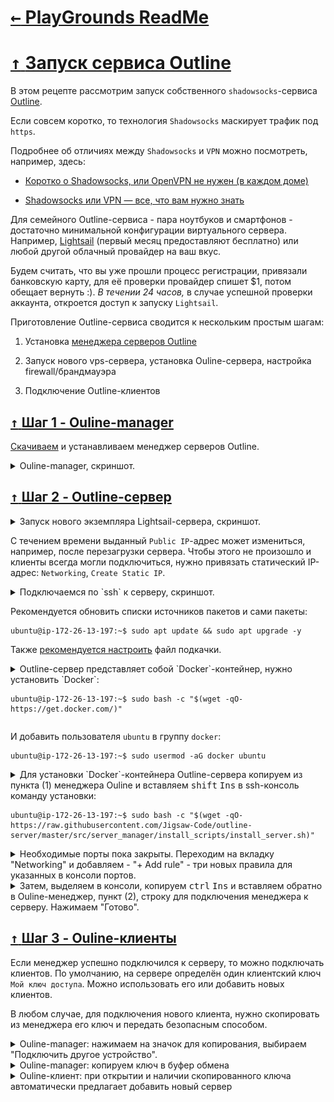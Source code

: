 # [ <kbd>←</kbd> PlayGrounds ReadMe](https://github.com/mitmih/PlayGrounds/blob/master/readme.md) <a name="up">[](#up)</a>

# [ <kbd>↑</kbd> ](#up) <a name="h1">[Запуск сервиса Outline](#h1)</a>

В этом рецепте рассмотрим запуск собственного `shadowsocks`-сервиса [Outline](https://getoutline.org/ru/home).

Если совсем коротко, то технология `Shadowsocks` маскирует трафик под `https`.

Подробнее об отличиях между `Shadowsocks` и `VPN` можно посмотреть, например, здесь:

* [Коротко о Shadowsocks, или OpenVPN не нужен (в каждом доме)](https://habr.com/ru/post/358126/)

* [Shadowsocks или VPN — все, что вам нужно знать](https://ru.vpnmentor.com/blog/shadowsocks-или-vpn-все-что-вам-нужно-знать/)

Для семейного Outline-сервиса - пара ноутбуков и смартфонов - достаточно минимальной конфигурации виртуального сервера. Например, [Lightsail](https://lightsail.aws.amazon.com) (первый месяц предоставляют бесплатно) или любой другой облачный провайдер на ваш вкус.

Будем считать, что вы уже прошли процесс регистрации, привязали банковскую карту, для её проверки провайдер спишет $1, потом обещает вернуть :). *В течении 24 часов,* в случае успешной проверки аккаунта, откроется доступ к запуску `Lightsail`.

Приготовление Outline-сервиса сводится к нескольким простым шагам:

1. Установка [менеджера серверов Outline](https://raw.githubusercontent.com/Jigsaw-Code/outline-releases/master/manager/stable/Outline-Manager.exe)

1. Запуск нового vps-сервера, установка Ouline-сервера, настройка firewall/брандмауэра

1. Подключение Outline-клиентов


## [ <kbd>↑</kbd> ](#up) <a name="step1">[Шаг 1 - Ouline-manager](#step1)</a>

[Скачиваем](https://raw.githubusercontent.com/Jigsaw-Code/outline-releases/master/manager/stable/Outline-Manager.exe) и устанавливаем менеджер серверов Outline.

<details>
<summary> Ouline-manager, скриншот. </summary>

![Команда для установки Outline-сервера](03_outline_shadowsocks_server_01_1.png "Команда для установки Outline-сервера")
</details>


## [ <kbd>↑</kbd> ](#up) <a name="step2">[Шаг 2 - Outline-сервер](#step2)</a>

<details>
<summary> Запуск нового экземпляра Lightsail-сервера, скриншот. </summary>

![Для запуска нового экземпляра Lightsail-сервера нажимаем Create instance](03_outline_shadowsocks_server_02_1.png "Для запуска нового экземпляра Lightsail-сервера нажимаем Create instance")
</details>

С течением времени выданный `Public IP`-адрес может измениться, например, после перезагрузки сервера. Чтобы этого не произошло и клиенты всегда могли подключиться, нужно привязать статический IP-адрес: `Networking`, `Create Static IP`.

<details>
<summary> Подключаемся по `ssh` к серверу, скриншот. </summary>

![Для запуска нового экземпляра Lightsail-сервера нажимаем Create instance](03_outline_shadowsocks_server_02_2.png "Для запуска нового экземпляра Lightsail-сервера нажимаем Create instance")
</details>

Рекомендуется обновить списки источников пакетов и сами пакеты:

```console
ubuntu@ip-172-26-13-197:~$ sudo apt update && sudo apt upgrade -y
```

Также [рекомендуется настроить](https://www.digitalocean.com/community/tutorials/how-to-add-swap-space-on-ubuntu-18-04) файл подкачки.

<details>
<summary>Outline-сервер представляет собой `Docker`-контейнер, нужно установить `Docker`:

```console
ubuntu@ip-172-26-13-197:~$ sudo bash -c "$(wget -qO- https://get.docker.com/)"
```
</summary>

```console
# Executing docker install script, commit: 26ff363bcf3b3f5a00498ac43694bf1c7d9ce16c
+ sh -c 'apt-get update -qq >/dev/null'
+ sh -c 'DEBIAN_FRONTEND=noninteractive apt-get install -y -qq apt-transport-https ca-certificates curl >/dev/null'
+ sh -c 'curl -fsSL "https://download.docker.com/linux/ubuntu/gpg" | apt-key add -qq - >/dev/null'
Warning: apt-key output should not be parsed (stdout is not a terminal)
+ sh -c 'echo "deb [arch=amd64] https://download.docker.com/linux/ubuntu bionic stable" > /etc/apt/sources.list.d/docker.list'
+ sh -c 'apt-get update -qq >/dev/null'
+ '[' -n '' ']'
+ sh -c 'apt-get install -y -qq --no-install-recommends docker-ce >/dev/null'
+ sh -c 'docker version'
Client: Docker Engine - Community
 Version:           19.03.8
 API version:       1.40
 Go version:        go1.12.17
 Git commit:        afacb8b7f0
 Built:             Wed Mar 11 01:25:46 2020
 OS/Arch:           linux/amd64
 Experimental:      false

Server: Docker Engine - Community
 Engine:
  Version:          19.03.8
  API version:      1.40 (minimum version 1.12)
  Go version:       go1.12.17
  Git commit:       afacb8b7f0
  Built:            Wed Mar 11 01:24:19 2020
  OS/Arch:          linux/amd64
  Experimental:     false
 containerd:
  Version:          1.2.13
  GitCommit:        7ad184331fa3e55e52b890ea95e65ba581ae3429
 runc:
  Version:          1.0.0-rc10
  GitCommit:        dc9208a3303feef5b3839f4323d9beb36df0a9dd
 docker-init:
  Version:          0.18.0
  GitCommit:        fec3683
If you would like to use Docker as a non-root user, you should now consider
adding your user to the "docker" group with something like:

  sudo usermod -aG docker your-user

Remember that you will have to log out and back in for this to take effect!

WARNING: Adding a user to the "docker" group will grant the ability to run
         containers which can be used to obtain root privileges on the
         docker host.
         Refer to https://docs.docker.com/engine/security/security/#docker-daemon-attack-surface
         for more information.
```

</details>

И добавить пользователя `ubuntu` в группу `docker`:

```console
ubuntu@ip-172-26-13-197:~$ sudo usermod -aG docker ubuntu
```

<details>
<summary>Для установки `Docker`-контейнера Outline-сервера копируем из пункта (1) менеджера Ouline и вставляем <kbd>shift</kbd> <kbd>Ins</kbd> в ssh-консоль команду установки:

```console
ubuntu@ip-172-26-13-197:~$ sudo bash -c "$(wget -qO- https://raw.githubusercontent.com/Jigsaw-Code/outline-server/master/src/server_manager/install_scripts/install_server.sh)"
```
</summary>

```console
ubuntu@ip-172-26-13-197:~$ sudo bash -c "$(wget -qO- https://raw.githubusercontent.com/Jigsaw-Code/outline-server/master/src/server_manager/install_scripts/install_server.sh)"
> Verifying that Docker is installed .......... OK
> Verifying that Docker daemon is running ..... OK
> Creating persistent state dir ............... OK
> Generating secret key ....................... OK
> Generating TLS certificate .................. OK
> Generating SHA-256 certificate fingerprint .. OK
> Writing config .............................. OK
> Starting Shadowbox .......................... OK
> Starting Watchtower ......................... OK
> Waiting for Outline server to be healthy .... OK
> Creating first user ......................... OK
> Adding API URL to config .................... OK
> Checking host firewall ...................... BLOCKED
OK

CONGRATULATIONS! Your Outline server is up and running.

To manage your Outline server, please copy the following line (including curly
brackets) into Step 2 of the Outline Manager interface:

{"apiUrl":"https://15.236.142.214:39415/E20HL-jc_Qm41bgO7ci4mQ","certSha256":"BC023480E79EA4730D0FE8B62C10EBD51966183B727F7FEEC2C148A5DB87060A"}

You won’t be able to access it externally, despite your server being correctly
set up, because there's a firewall (in this machine, your router or cloud
provider) that is preventing incoming connections to ports 39415 and 58398.

Make sure to open the following ports on your firewall, router or cloud provider:
- Management port 39415, for TCP
- Access key port 58398, for TCP and UDP

```

</details>

<details><summary> Необходимые порты пока закрыты. Переходим на вкладку "Networking" и  добавляем - "+ Add rule" - три новых правила для указанных в консоли портов.
</summary>

![Открываем порты](03_outline_shadowsocks_server_02_3.png "Открываем порты")
</details>

<details><summary>Затем, выделяем в консоли, копируем <kbd>ctrl</kbd> <kbd>Ins</kbd> и вставляем обратно в Ouline-менеджер, пункт (2), строку для подключения менеджера к серверу. Нажимаем "Готово".
</summary>

![text](03_outline_shadowsocks_server_02_4.png "text")
</details>


## [ <kbd>↑</kbd> ](#up) <a name="step3">[Шаг 3 - Ouline-клиенты](#step3)</a>

Если менеджер успешно подключился к серверу, то можно подключать клиентов. По умолчанию, на сервере определён один клиентский ключ `Мой ключ доступа`. Можно использовать его или добавить новых клиентов.

В любом случае, для подключения нового клиента, нужно скопировать из менеджера его ключ и передать безопасным способом.

<details><summary>Ouline-manager: нажимаем на значок для копирования, выбираем "Подключить другое устройство".
</summary>

![Ouline-manager: копируем ключ, первое действие: ](03_outline_shadowsocks_server_03_1.png "Ouline-manager: копируем ключ, первое действие")
</details>

<details><summary>Ouline-manager: копируем ключ в буфер обмена
</summary>

![Ouline-manager: копируем ключ, второе действие](03_outline_shadowsocks_server_03_2.png "Ouline-manager: копируем ключ, второе действие")
</details>

<details><summary>Ouline-клиент: при открытии и наличии скопированного ключа автоматически предлагает добавить новый сервер
</summary>

![Ouline-клиент: добавляем новый сервер через ключ](03_outline_shadowsocks_server_03_3.png "Ouline-клиент: добавляем новый сервер через ключ")
</details>

<!--

<details><summary>
</summary>
</details>

![text](img.png "text")


## [ <kbd>↑</kbd> ](#up) <a name="step1">[Шаг 1 - Устанавливаем WireGuard, разбираемся с серверными ключами шифрования](#step1)</a>

-->
